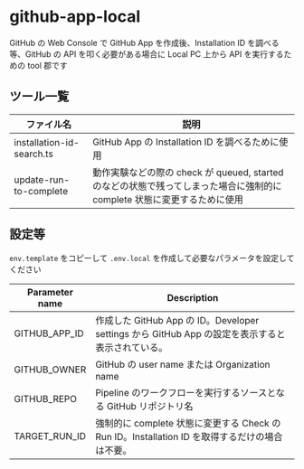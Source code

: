 # github-app-local

GitHub の Web Console で GitHub App を作成後、Installation ID を調べる等、GitHub の API を叩く必要がある場合に Local PC 上から API を実行するための tool 郡です

## ツール一覧

| ファイル名                | 説明                                                                                                                     |
| ------------------------- | ------------------------------------------------------------------------------------------------------------------------ |
| installation-id-search.ts | GitHub App の Installation ID を調べるために使用                                                                         |
| update-run-to-complete    | 動作実験などの際の check が queued, started のなどの状態で残ってしまった場合に強制的に complete 状態に変更するために使用 |

## 設定等

`env.template` をコピーして `.env.local` を作成して必要なパラメータを設定してください

| Parameter name | Description                                                                                      |
| -------------- | ------------------------------------------------------------------------------------------------ |
| GITHUB_APP_ID  | 作成した GitHub App の ID。Developer settings から GitHub App の設定を表示すると表示されている。 |
| GITHUB_OWNER   | GitHub の user name または Organization name                                                     |
| GITHUB_REPO    | Pipeline のワークフローを実行するソースとなる GitHub リポジトリ名                                |
| TARGET_RUN_ID  | 強制的に complete 状態に変更する Check の Run ID。Installation ID を取得するだけの場合は不要。   |
